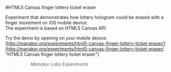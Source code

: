 #HTML5 Canvas finger lottery ticket eraser

Experiment that demonstrates how lottery hologram could be erased with a finger movement on iOS mobile device.  
The experiment is based on HTML5 Canvas API.  
  
Try the demo by opening on your mobile device: [http://manakor.org/experiments/html5-canvas-finger-lottery-ticket-eraser/](http://manakor.org/experiments/html5-canvas-finger-lottery-ticket-eraser/ "HTML5 Canvas finger lottery ticket eraser")  

> > *Manakor Labs Experiments*